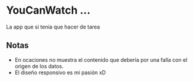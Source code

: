 # YouCanWatch ...
La app que si tenia que hacer de tarea

## Notas
* En ocaciones no muestra el contenido que deberia por una falla con el origen de los datos.
* El diseño responsivo es mi pasión xD
